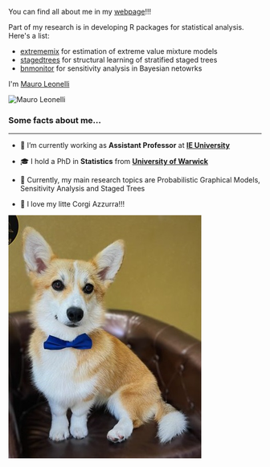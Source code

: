 You can find all about me in my [webpage](https://manueleleonelli.github.io)!!!

Part of my research is in developing R packages for statistical analysis. Here's a list:

- [extrememix](https://github.com/manueleleonelli/extrememix) for estimation of extreme value mixture models
- [stagedtrees](https://github.com/gherardovarando/extrememix) for structural learning of stratified staged trees
- [bnmonitor](https://github.com/gherardovarando/bnmonitor) for sensitivity analysis in Bayesian netowrks

I'm [Mauro Leonelli](https://www.mauroleonelli.com)

![Mauro Leonelli](/mauro.jpg "Mauro speeking at EURECOM Alumni meeting")

### Some facts about me...
---
- 🔭 I’m currently working as **Assistant Professor** at **[IE University](https://www.ie.edu/)**

- 🎓 I hold a PhD in **Statistics** from **[University of Warwick](https://warwick.ac.uk/)** 

- 🌱 Currently, my main research topics are Probabilistic Graphical Models, Sensitivity Analysis and Staged Trees

- 👯 I love my litte Corgi Azzurra!!!

![Mauro Leonelli](/azzurra.jpg "Mauro speeking at EURECOM Alumni meeting")


